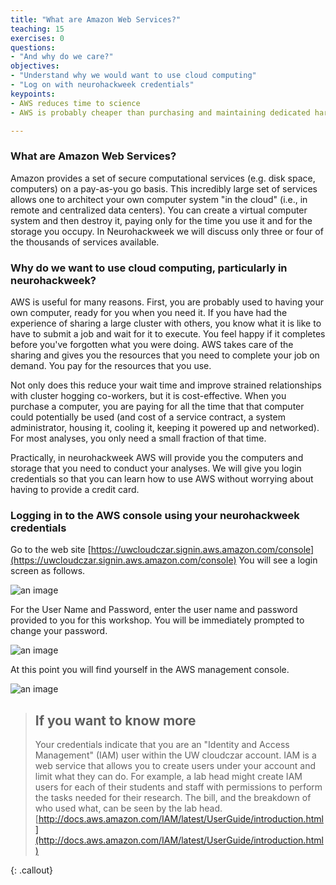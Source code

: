 ```yaml
---
title: "What are Amazon Web Services?"
teaching: 15
exercises: 0
questions:
- "And why do we care?"
objectives:
- "Understand why we would want to use cloud computing"
- "Log on with neurohackweek credentials"
keypoints:
- AWS reduces time to science
- AWS is probably cheaper than purchasing and maintaining dedicated hardware

---
```


### What are Amazon Web Services?

Amazon provides a set of secure computational services (e.g. disk
space, computers) on a pay-as-you go basis. This incredibly large set
of services allows one to architect your own computer system "in the
cloud" (i.e., in remote and centralized data centers). You can create
a virtual computer system and then destroy it, paying only for the
time you use it and for the storage you occupy. In Neurohackweek we
will discuss only three or four of the thousands of services available.

### Why do we want to use cloud computing, particularly in neurohackweek?

AWS is useful for many reasons. First, you are probably used to having
your own computer, ready for you when you need it. If you
have had the experience of sharing a large cluster with others, you
know what it is like to have to submit a job and wait for it to
execute. You feel happy if it completes before you've forgotten what
you were doing. AWS takes care of the sharing and gives you the resources
that you need to complete your job on demand. You pay for the
resources that you use.

Not only does this reduce your wait time and improve strained relationships
with cluster hogging co-workers, but it is cost-effective. When you purchase
a computer, you are paying for all the time that that computer could
potentially be used (and cost of a service contract, a system
administrator, housing it, cooling it, keeping
it powered up and networked). For most analyses, you only need a small
fraction of that time. 

Practically, in neurohackweek AWS will provide you the computers and
storage that you need to conduct your analyses. We will give you
login credentials so that you can learn how to use AWS without worrying about
having to provide a credit card.


### Logging in to the AWS console using your neurohackweek credentials

Go to the web site [https://uwcloudczar.signin.aws.amazon.com/console](https://uwcloudczar.signin.aws.amazon.com/console)
You will see a login screen as follows.

![an image]({{site.root}}/fig/CloudCzarLogin.png)

For the User Name and Password, enter the
user name and password provided to you for this workshop. You will be
immediately prompted to change your password.

![an image]({{site.root}}/fig/ChangePassword.png)


At this point you will find yourself in the AWS management console.

![an image]({{site.root}}/fig/AfterLogin.png)

>## If you want to know more
>Your credentials indicate that you are an "Identity and Access
>Management" (IAM) user within the UW cloudczar account. IAM is a web
>service that allows you to create users under your account and limit
>what they can do. For example, a lab head might create IAM users for
>each of their students and staff with permissions to perform the tasks
>needed for their research. The bill, and the breakdown of who used what, can be seen by
>the lab head.
[http://docs.aws.amazon.com/IAM/latest/UserGuide/introduction.html](http://docs.aws.amazon.com/IAM/latest/UserGuide/introduction.html)

{: .callout}


